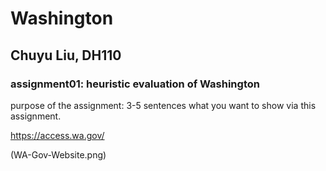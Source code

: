 # Washington
## Chuyu Liu, DH110

### assignment01: heuristic evaluation of Washington

purpose of the assignment: 3-5 sentences what you want to show via this assignment.

https://access.wa.gov/

(WA-Gov-Website.png)

